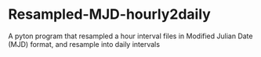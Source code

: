 # Resampled-MJD-hourly2daily
A pyton program that resampled a hour interval files in Modified Julian Date (MJD) format, and resample into daily intervals
